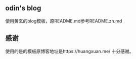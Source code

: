 ## odin's blog

使用黄玄的blog模板，原README.md参考README.zh.md

## 感谢

使用的是的模板原博客地址是https://huangxuan.me/ 十分感谢。

